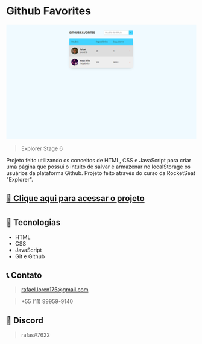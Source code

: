 # Github Favorites
 
![preview](./.github/preview.png)

> Explorer Stage 6

Projeto feito utilizando os conceitos de HTML, CSS e JavaScript para criar uma página que possui o intuito de salvar e armazenar no localStorage os usuários da plataforma Github. Projeto feito através do curso da RocketSeat "Explorer".

## [🔗 Clique aqui para acessar o projeto](https://loren175.github.io/github-favorites)

#

## 🚀 Tecnologias

- HTML
- CSS
- JavaScript
- Git e Github

## 📞 Contato

>rafael.loren175@gmail.com

>+55 (11) 99959-9140


## 👾 Discord

>rafas#7622